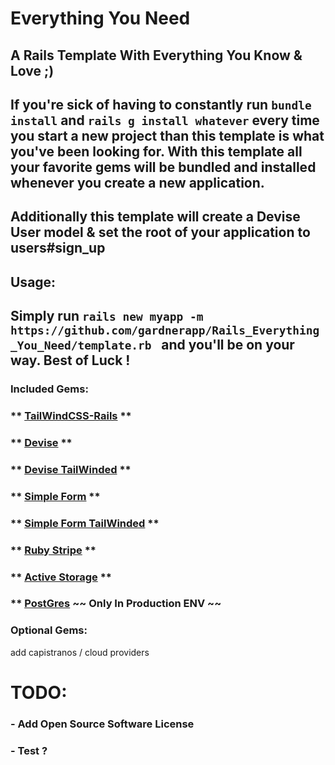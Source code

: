 # Everything You Need
## A Rails Template With Everything You Know & Love ;)

## If you're sick of having to constantly run `bundle install` and `rails g install whatever` every time you start a new project than this template is what you've been looking for. With this template all your favorite gems will be bundled and installed whenever you create a new application.

## Additionally this template will create a Devise User model & set the root of your application to users#sign_up

## Usage:
## Simply run `rails new myapp -m https://github.com/gardnerapp/Rails_Everything_You_Need/template.rb ` and you'll be on your way. Best of Luck !

### Included Gems:

### ** [TailWindCSS-Rails](https://github.com/rails/tailwindcss-rails) **

### ** [Devise](https://github.com/heartcombo/devise) **

### ** [Devise TailWinded](https://github.com/esmale/devise-tailwinded) **

### ** [Simple Form](https://github.com/heartcombo/simple_form) **

### ** [Simple Form TailWinded](https://github.com/tarellel/simple_form-tailwind) **

### ** [Ruby Stripe](https://github.com/stripe/stripe-ruby) **

### ** [Active Storage](https://edgeguides.rubyonrails.org/active_storage_overview.html) **

### ** [PostGres](https://github.com/ged/ruby-pg) ~~ Only In Production ENV ~~

### Optional Gems:
add capistranos / cloud providers       
# TODO:
### - Add Open Source Software License
### - Test ?
